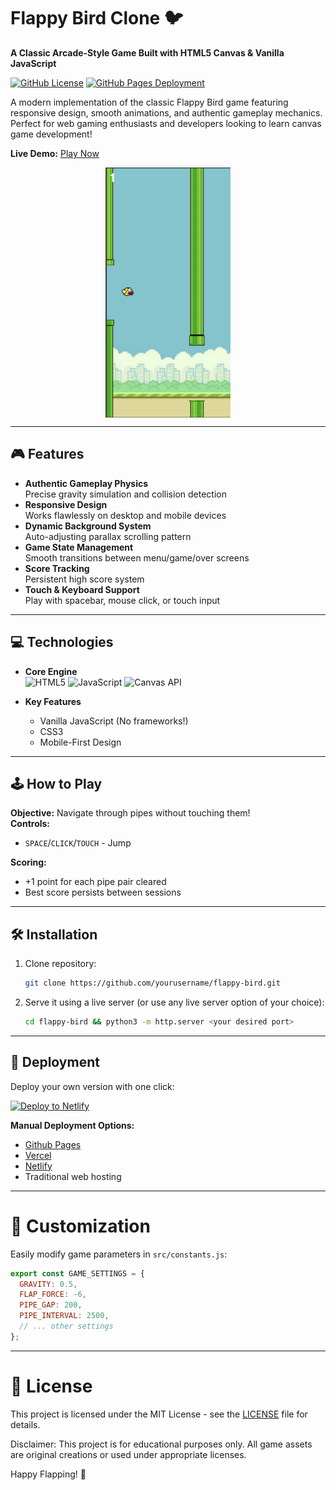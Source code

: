 # Flappy Bird Clone 🐦

**A Classic Arcade-Style Game Built with HTML5 Canvas & Vanilla JavaScript**

[![GitHub License](https://img.shields.io/badge/license-MIT-blue.svg)](LICENSE)
[![GitHub Pages Deployment](https://github.com/Antonious-Awad/flappy-bird/actions/workflows/pages/pages-build-deployment/badge.svg)](https://github.com/Antonious-Awad/flappy-bird/actions)

A modern implementation of the classic Flappy Bird game featuring responsive design, smooth animations, and authentic gameplay mechanics. Perfect for web gaming enthusiasts and developers looking to learn canvas game development!

**Live Demo:** [Play Now](https://antonious-awad.github.io/flappy-bird/)

<p align="center">
<img src="./images/screenshot.png" align="center" alt="Gameplay Screenshot" width="200" height="400">

---

## 🎮 Features

- **Authentic Gameplay Physics**  
  Precise gravity simulation and collision detection
- **Responsive Design**  
  Works flawlessly on desktop and mobile devices
- **Dynamic Background System**  
  Auto-adjusting parallax scrolling pattern
- **Game State Management**  
  Smooth transitions between menu/game/over screens
- **Score Tracking**  
  Persistent high score system
- **Touch & Keyboard Support**  
  Play with spacebar, mouse click, or touch input

---

## 💻 Technologies

- **Core Engine**  
  ![HTML5](https://img.shields.io/badge/-HTML5-E34F26?logo=html5&logoColor=white)
  ![JavaScript](https://img.shields.io/badge/-JavaScript-F7DF1E?logo=javascript&logoColor=black)
  ![Canvas API](https://img.shields.io/badge/-Canvas%20API-FF6F61)

- **Key Features**
  - Vanilla JavaScript (No frameworks!)
  - CSS3
  - Mobile-First Design

---

## 🕹️ How to Play

**Objective:** Navigate through pipes without touching them!  
**Controls:**

- `SPACE`/`CLICK`/`TOUCH` - Jump

**Scoring:**

- +1 point for each pipe pair cleared
- Best score persists between sessions

---

## 🛠️ Installation

1.  Clone repository:

    ```bash
    git clone https://github.com/yourusername/flappy-bird.git
    ```

2.  Serve it using a live server (or use any live server option of your choice):

    ```bash
    cd flappy-bird && python3 -m http.server <your desired port>
    ```

---

## 🚀 Deployment

Deploy your own version with one click:

[![Deploy to Netlify](https://www.netlify.com/img/deploy/button.svg)](https://app.netlify.com/start/deploy?repository=https://github.com/Antonious-Awad/flappy-bird)

**Manual Deployment Options:**

- [Github Pages](https://pages.github.com/)
- [Vercel](https://vercel.com/)
- [Netlify](https://www.netlify.com/)
- Traditional web hosting

---

# 🎨 Customization

Easily modify game parameters in `src/constants.js`:

```js
export const GAME_SETTINGS = {
  GRAVITY: 0.5,
  FLAP_FORCE: -6,
  PIPE_GAP: 200,
  PIPE_INTERVAL: 2500,
  // ... other settings
};
```

---

# 📜 License

This project is licensed under the MIT License - see the [LICENSE](LICENSE) file for details.

Disclaimer: This project is for educational purposes only. All game assets are original creations or used under appropriate licenses.

Happy Flapping! 🚀
